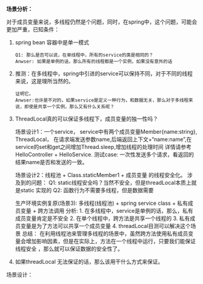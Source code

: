 **场景分析：**

对于成员变量来说，多线程仍然是个问题，同时，在spring中，这个问题，可能会更加严重，已知条件：
1. spring bean 容器中是单一模式
    ```
    Q1: 那么是否可以说，在单线程中，所有的service的类是相同的？
    Anwser: 如果是单例的话，那么所有的线程都是一个实例，如果没有意外的话
    ```
2. 推测：在多线程中，spring中引进的service可以保持不同，对于不同的线程来说，这是理所当然的。
    ```
    证明它。
    Anwser:也许是不对的，如果service是定义一种行为，和数据无关，那么对于多线程来说，即使是共享一个实例，那么又有什么关系呢？
    ```
3. ThreadLocal真的可以保证多线程下，成员变量的独一性吗？
  
    场景设计1：一个service， service中有两个成员变量Member{name:string}, ThreadLocal<Member>，
    在请求端发送参数name,后端返回上下文+“name:name”,在service的set和get之间增加Thread.sleep,增加线程的处理时间
    详情请参考HelloController + HelloService.
    测试case: 一次性发送多个请求，看返回的结果name是否和发送的一致。

    场景设计2：线程池 + Class.staticMember1 + 成员变量 的线程安全化。
    涉及到的问题：
    Q1: static线程安全吗？当然不安全，但是threadLocal本质上就是static 实现的
    Q2: 函数行为不需要多线程，但是数据需要

    生产环境实例复原(场景3): 多线程(线程池) + spring service class + 私有成员变量 + 跨方法调用
    分析:
        1. 在多线程中，service是单例的话，那么，私有成员变量肯定是不安全
        2. 在单个线程中，跨方法是共享一个线程的
        3. 私有成员变量是为了方法可以共享一个成员变量
        4. threadLocal目测可以解决这个场景
        总结： 在利用线程池来管理多线程的场景中，虽然跨方法使用私有成员变量会增加影响因素，但是在实际上，方法在一个线程中运行，只要我们能保证线程安全
        ，那么就可以保证数据的安全性了。
        
4. 如果threadLocal 无法保证的话，那么该用干什么方式来保证。


场景设计：